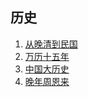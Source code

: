 ## 历史
1. [从晚清到民国](cong-wan-qing-dao-ming-guo.md)
1. [万历十五年](1587.md)
1. [中国大历史](big-history.md)
1. [晚年周恩来](wan_nian_zhou_en_lai.md)
